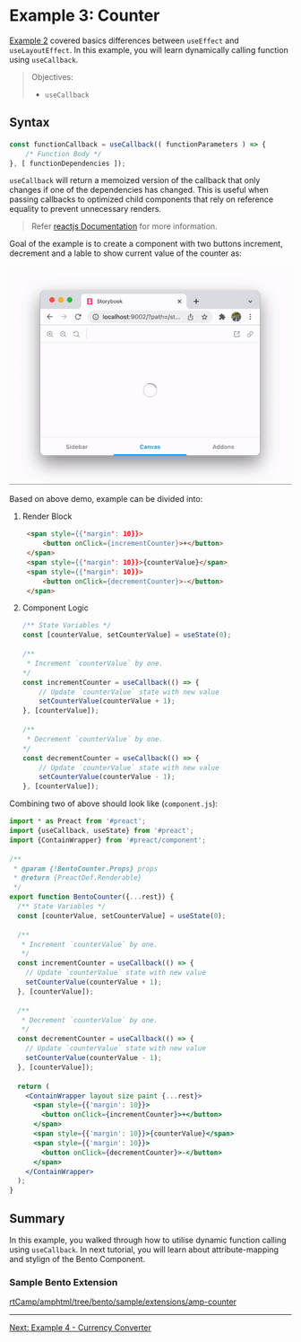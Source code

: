 # Example 3: Counter

[Example 2](./example-2-greetings.md) covered basics differences between `useEffect` and `useLayoutEffect`. In this example, you will learn dynamically calling function using `useCallback`.

> Objectives:
>
> -   `useCallback`

## Syntax

```jsx
const functionCallback = useCallback(( functionParameters ) => {
    /* Function Body */
}, [ functionDependencies ]);
```

`useCallback` will return a memoized version of the callback that only changes if one of the dependencies has changed. This is useful when passing callbacks to optimized child components that rely on reference equality to prevent unnecessary renders.

> Refer [reactjs Documentation](https://reactjs.org/docs/hooks-reference.html#usecallback) for more information.

Goal of the example is to create a component with two buttons increment, decrement and a lable to show current value of the counter as:

![Counter Demo](img/Example-3-Counter.gif)

Based on above demo, example can be divided into:

1. Render Block

    ```html
     <span style={{'margin': 10}}>
         <button onClick={incrementCounter}>+</button>
     </span>
     <span style={{'margin': 10}}>{counterValue}</span>
     <span style={{'margin': 10}}>
         <button onClick={decrementCounter}>-</button>
     </span>
    ```

2. Component Logic

    ```jsx
    /** State Variables */
    const [counterValue, setCounterValue] = useState(0);

    /**
     * Increment `counterValue` by one.
    */
    const incrementCounter = useCallback(() => {
        // Update `counterValue` state with new value
        setCounterValue(counterValue + 1);
    }, [counterValue]);

    /**
     * Decrement `counterValue` by one.
    */
    const decrementCounter = useCallback(() => {
        // Update `counterValue` state with new value
        setCounterValue(counterValue - 1);
    }, [counterValue]);
    ```

Combining two of above should look like (`component.js`):

```jsx
import * as Preact from '#preact';
import {useCallback, useState} from '#preact';
import {ContainWrapper} from '#preact/component';

/**
 * @param {!BentoCounter.Props} props
 * @return {PreactDef.Renderable}
 */
export function BentoCounter({...rest}) {
  /** State Variables */
  const [counterValue, setCounterValue] = useState(0);

  /**
   * Increment `counterValue` by one.
   */
  const incrementCounter = useCallback(() => {
    // Update `counterValue` state with new value
    setCounterValue(counterValue + 1);
  }, [counterValue]);

  /**
   * Decrement `counterValue` by one.
   */
  const decrementCounter = useCallback(() => {
    // Update `counterValue` state with new value
    setCounterValue(counterValue - 1);
  }, [counterValue]);

  return (
    <ContainWrapper layout size paint {...rest}>
      <span style={{'margin': 10}}>
        <button onClick={incrementCounter}>+</button>
      </span>
      <span style={{'margin': 10}}>{counterValue}</span>
      <span style={{'margin': 10}}>
        <button onClick={decrementCounter}>-</button>
      </span>
    </ContainWrapper>
  );
}
```

## Summary

In this example, you walked through how to utilise dynamic function calling using `useCallback`. In next tutorial, you will learn about attribute-mapping and stylign of the Bento Component.

### Sample Bento Extension

[rtCamp/amphtml/tree/bento/sample/extensions/amp-counter](https://github.com/rtCamp/amphtml/tree/bento/sample/extensions/amp-counter)

<hr/>
<a href="example-4-currency-converter.md">Next: Example 4 - Currency Converter</a>
